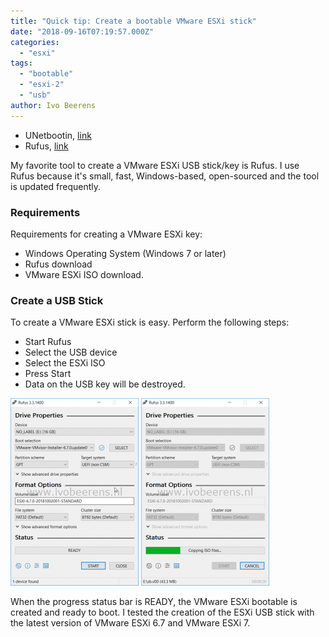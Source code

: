 ```yaml
---
title: "Quick tip: Create a bootable VMware ESXi stick"
date: "2018-09-16T07:19:57.000Z"
categories: 
  - "esxi"
tags: 
  - "bootable"
  - "esxi-2"
  - "usb"
author: Ivo Beerens
---
```


- UNetbootin, [link](https://unetbootin.github.io/)
- Rufus, [link](https://rufus.ie/)

My favorite tool to create a VMware ESXi USB stick/key is Rufus. I use Rufus because it's small, fast, Windows-based, open-sourced and the tool is updated frequently.

### Requirements

Requirements for creating a VMware ESXi key:

- Windows Operating System (Windows 7 or later)
- Rufus download
- VMware ESXi ISO download.

### Create a USB Stick

To create a VMware ESXi stick is easy. Perform the following steps:

- Start Rufus
- Select the USB device
- Select the ESXi ISO
- Press Start
- Data on the USB key will be destroyed.

[![](images/boot-205x300.png)](images/boot.png) [![](images/2-205x300.png)](https://www.ivobeerens.nl/wp-content/uploads/2018/11/2.png)

When the progress status bar is READY, the VMware ESXi bootable is created and ready to boot. I tested the creation of the ESXi USB stick with the latest version of VMware ESXi 6.7 and VMware ESXi 7.



